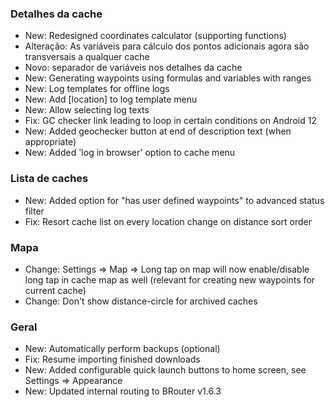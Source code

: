 ### Detalhes da cache

- New: Redesigned coordinates calculator (supporting functions)
- Alteração: As variáveis para cálculo dos pontos adicionais agora são transversais a qualquer cache
- Novo: separador de variáveis nos detalhes da cache
- New: Generating waypoints using formulas and variables with ranges
- New: Log templates for offline logs
- New: Add \[location\] to log template menu
- New: Allow selecting log texts
- Fix: GC checker link leading to loop in certain conditions on Android 12
- New: Added geochecker button at end of description text (when appropriate)
- New: Added 'log in browser' option to cache menu

### Lista de caches

- New: Added option for "has user defined waypoints" to advanced status filter
- Fix: Resort cache list on every location change on distance sort order

### Mapa

- Change: Settings => Map => Long tap on map will now enable/disable long tap in cache map as well (relevant for creating new waypoints for current cache)
- Change: Don't show distance-circle for archived caches

### Geral

- New: Automatically perform backups (optional)
- Fix: Resume importing finished downloads
- New: Added configurable quick launch buttons to home screen, see Settings => Appearance
- New: Updated internal routing to BRouter v1.6.3
